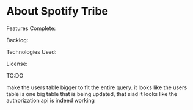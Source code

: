 <h1>About Spotify Tribe</h1>

Features Complete:

Backlog:

Technologies Used:

License:

TO:DO

make the users table bigger to fit the entire query. it looks like the users table is one big table that is being updated,
that siad it looks like the authorization api is indeed working